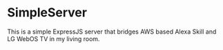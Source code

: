 # SimpleServer
This is a simple ExpressJS server that bridges AWS based Alexa Skill and LG WebOS TV in my living room.
